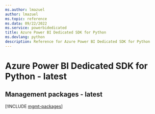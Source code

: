 ```yaml
---
ms.author: lmazuel
author: lmazuel
ms.topic: reference
ms.data: 09/22/2022
ms.service: powerbidedicated
title: Azure Power BI Dedicated SDK for Python
ms.devlang: python
description: Reference for Azure Power BI Dedicated SDK for Python
---
```

# Azure Power BI Dedicated SDK for Python - latest

## Management packages - latest
[!INCLUDE [mgmt-packages](power-bi-dedicated-mgmt-index.md)]